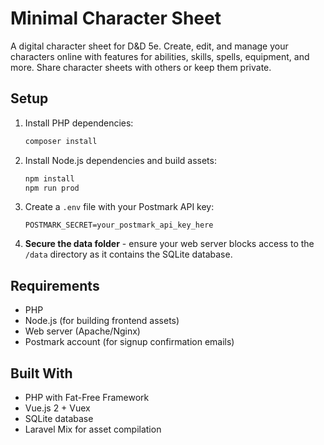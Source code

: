 # Minimal Character Sheet

A digital character sheet for D&D 5e. Create, edit, and manage your characters online with features for abilities, skills, spells, equipment, and more. Share character sheets with others or keep them private.

## Setup

1. Install PHP dependencies:
   ```bash
   composer install
   ```

2. Install Node.js dependencies and build assets:
   ```bash
   npm install
   npm run prod
   ```

3. Create a `.env` file with your Postmark API key:
   ```
   POSTMARK_SECRET=your_postmark_api_key_here
   ```

4. **Secure the data folder** - ensure your web server blocks access to the `/data` directory as it contains the SQLite database.

## Requirements

- PHP
- Node.js (for building frontend assets)
- Web server (Apache/Nginx)
- Postmark account (for signup confirmation emails)

## Built With

- PHP with Fat-Free Framework
- Vue.js 2 + Vuex
- SQLite database
- Laravel Mix for asset compilation